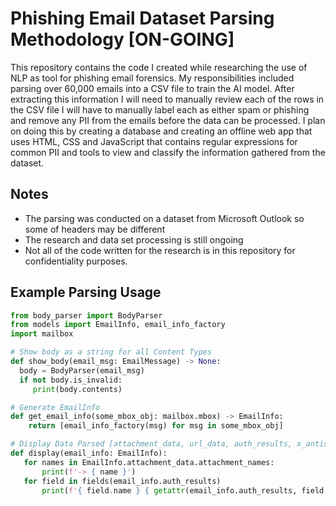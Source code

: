 # Phishing Email Dataset Parsing Methodology [ON-GOING]

This repository contains the code I created while researching the use of NLP as tool for phishing email forensics. My responsibilities included parsing over 60,000 emails into a CSV file to train the AI model. After extracting this information I will need to manually review each of the rows in the CSV file I will have to manually label each as either spam or phishing and remove any PII from the emails before the data can be processed. I plan on doing this by creating a database and creating an offline web app that uses HTML, CSS and JavaScript that contains regular expressions for common PII and tools to view and classify the information gathered from the dataset. 

## Notes 
* The parsing was conducted on a dataset from Microsoft Outlook so some of headers may be different  
* The research and data set processing is still ongoing 
* Not all of the code written for the research is in this repository for confidentiality purposes. 

## Example Parsing Usage  

```python
from body_parser import BodyParser 
from models import EmailInfo, email_info_factory
import mailbox

# Show body as a string for all Content Types
def show_body(email_msg: EmailMessage) -> None:
  body = BodyParser(email_msg)
  if not body.is_invalid:
     print(body.contents)

# Generate EmailInfo 
def get_email_info(some_mbox_obj: mailbox.mbox) -> EmailInfo:
    return [email_info_factory(msg) for msg in some_mbox_obj]

# Display Data Parsed [attachment_data, url_data, auth_results, x_antispam_report]
def display(email_info: EmailInfo):
   for names in EmailInfo.attachment_data.attachment_names:
       print(f'-> { name }')
   for field in fields(email_info.auth_results)
       print(f'{ field.name } { getattr(email_info.auth_results, field.name) }')

```

